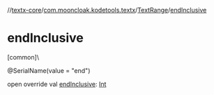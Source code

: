 //[textx-core](../../../index.md)/[com.mooncloak.kodetools.textx](../index.md)/[TextRange](index.md)/[endInclusive](end-inclusive.md)

# endInclusive

[common]\

@SerialName(value = &quot;end&quot;)

open override val [endInclusive](end-inclusive.md): [Int](https://kotlinlang.org/api/latest/jvm/stdlib/kotlin/-int/index.html)
